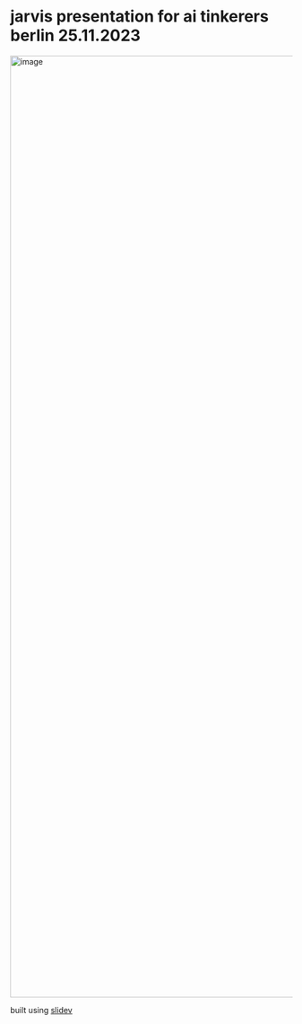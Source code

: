 # jarvis presentation for ai tinkerers berlin 25.11.2023

<img width="1679" alt="image" src="https://github.com/alramalho/ai-tinkerers-jarvis-presentation/assets/47791391/0c1e0517-e742-4be4-9087-478785487783">

built using [slidev](https://github.com/slidevjs/slidev)
